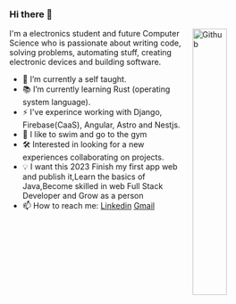 ### Hi there 👋

<img width="35%" align="right" alt="Github" src="https://user-images.githubusercontent.com/48678280/88862734-4903af80-d201-11ea-968b-9c939d88a37c.gif" />

I'm a electronics student and future Computer Science who is passionate about writing code, solving problems, automating stuff, creating electronic devices and building software.

- 🔭 I’m currently a self taught.
- 📚 I’m currently learning Rust (operating system language).
- ⚡ I've experince working with Django,  Firebase(CaaS), Angular, Astro and Nestjs.
- 👯 I like to swim and go to the gym
- 🛠 Interested in looking for a new experiences collaborating on projects. 
- 💡 I want this 2023 Finish my first app web and publish it,Learn the basics of Java,Become skilled in web Full Stack Developer and Grow as a person 
- 📫 How to reach me: [Linkedin](https://www.linkedin.com/in/emmanuel-heredia-41577a234/) [Gmail](mailto:herediiaa.e@gmail.com)
